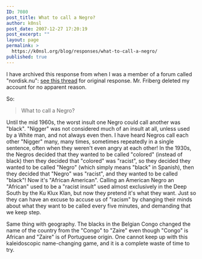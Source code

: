 ```yaml
---
ID: 7080
post_title: What to call a Negro?
author: k0nsl
post_date: 2007-12-27 17:20:19
post_excerpt: ""
layout: page
permalink: >
  https://k0nsl.org/blog/responses/what-to-call-a-negro/
published: true
---
```

I have archived this response from when I was a member of a forum called "nordisk.nu": <a href="http://www.nordisk.nu/showthread.php?t=4315&p=160896&viewfull=1#post160896">see this thread</a> for original response. Mr. Friberg deleted my account for no apparent reason.

So:
<blockquote>What to call a Negro?</blockquote>

Until the mid 1960s, the worst insult one Negro could call another was "black". "Nigger" was not considered much of an insult at all, unless used by a White man, and not always even then. I have heard Negros call each other "Nigger" many, many times, sometimes repeatedly in a single sentence, often when they weren't even angry at each other! In the 1930s, the Negros decided that they wanted to be called "colored" (instead of black) then they decided that "colored" was "racist", so they decided they wanted to be called "Negro" (which simply means "black" in Spanish), then they decided that "Negro" was "racist", and they wanted to be called "black"! Now it's "African American". Calling an American Negro an "African" used to be a "racist insult" used almost exclusively in the Deep South by the Ku Klux Klan, but now they pretend it's what they want. Just so they can have an excuse to accuse us of "racism" by changing their minds about what they want to be called every five minutes, and demanding that we keep step.

Same thing with geography. The blacks in the Belgian Congo changed the name of the country from the "Congo" to "Zaire" even though "Congo" is African and "Zaire" is of Portuguese origin. One cannot keep up with this kaleidoscopic name-changing game, and it is a complete waste of time to try.